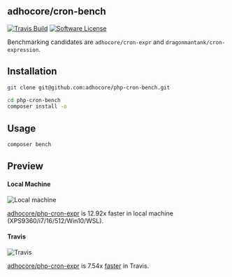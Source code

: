 ## adhocore/cron-bench

[![Travis Build](https://img.shields.io/travis/com/adhocore/php-cron-bench.svg?branch=master&style=flat-square)](https://travis-ci.com/adhocore/php-cron-bench?branch=master)
[![Software License](https://img.shields.io/badge/license-MIT-brightgreen.svg?style=flat-square)](./LICENSE)

Benchmarking candidates are `adhocore/cron-expr` and `dragonmantank/cron-expression`.

## Installation
```sh
git clone git@github.com:adhocore/php-cron-bench.git

cd php-cron-bench
composer install -o
```

## Usage

```sh
composer bench
```

## Preview

#### Local Machine

![Local machine](https://imgur.com/kMUOBI0.png "Local machine")

[adhocore/php-cron-expr](https://github.com/adhocore/php-cron-expr) is 12.92x faster in local machine (XPS9360/i7/16/512/Win10/WSL).

#### Travis

![Travis](https://imgur.com/rSxEUnA.png "Travis")

[adhocore/php-cron-expr](https://github.com/adhocore/php-cron-expr) is 7.54x [faster](https://travis-ci.com/adhocore/php-cron-bench/builds/142502073) in Travis.
